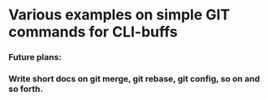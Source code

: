 # Various examples on simple GIT commands for CLI-buffs

### Future plans:

### Write short docs on git merge, git rebase, git config, so on and so forth.
